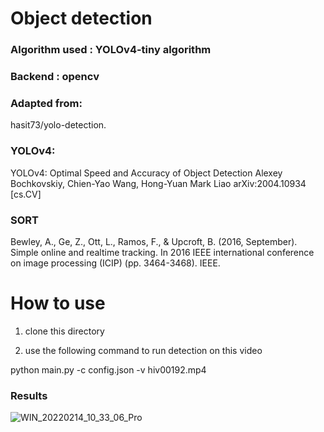 # Object detection 

### Algorithm used : YOLOv4-tiny algorithm
### Backend : opencv

### Adapted from:
hasit73/yolo-detection.

### YOLOv4:

YOLOv4: Optimal Speed and Accuracy of Object Detection
Alexey Bochkovskiy, Chien-Yao Wang, Hong-Yuan Mark Liao
arXiv:2004.10934 [cs.CV]

### SORT
Bewley, A., Ge, Z., Ott, L., Ramos, F., & Upcroft, B. (2016, September). Simple online and realtime tracking. In 2016 IEEE international conference on image processing (ICIP) (pp. 3464-3468). IEEE.

# How to use 

1) clone this directory

2) use the following command to run detection on this video

python main.py -c config.json -v hiv00192.mp4

### Results

![WIN_20220214_10_33_06_Pro](https://user-images.githubusercontent.com/98668610/155104628-1f24aad1-323f-44e8-8166-2ec2c6ca99ff.jpg)




